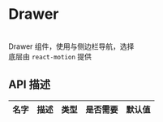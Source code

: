 # Drawer
<br/>  Drawer 组件，使用与侧边栏导航，选择<br/>  底层由 `react-motion` 提供<br/> 


## API 描述
|名字| 描述|类型|是否需要|默认值|
| ------------- |:-------------:|:-----:| -----:|-----:|

    